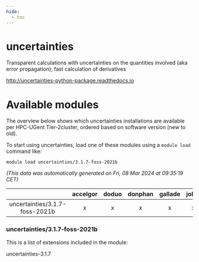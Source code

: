 ```yaml
---
hide:
  - toc
---
```


uncertainties
=============


Transparent calculations with uncertainties on the quantities involved (aka error propagation); fast calculation of derivatives

http://uncertainties-python-package.readthedocs.io
# Available modules


The overview below shows which uncertainties installations are available per HPC-UGent Tier-2cluster, ordered based on software version (new to old).

To start using uncertainties, load one of these modules using a `module load` command like:

```shell
module load uncertainties/3.1.7-foss-2021b
```

*(This data was automatically generated on Fri, 08 Mar 2024 at 09:35:19 CET)*  

| |accelgor|doduo|donphan|gallade|joltik|skitty|
| :---: | :---: | :---: | :---: | :---: | :---: | :---: |
|uncertainties/3.1.7-foss-2021b|x|x|x|x|x|x|


### uncertainties/3.1.7-foss-2021b

This is a list of extensions included in the module:

uncertainties-3.1.7